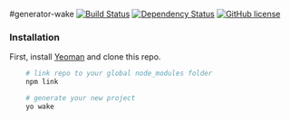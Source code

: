 #generator-wake 
[![Build Status](https://travis-ci.org/colorlight4/generator-wake.svg?branch=master)](https://travis-ci.org/colorlight4/generator-wake) [![Dependency Status](https://david-dm.org/colorlight4/generator-wake/status.svg)](https://david-dm.org/colorlight4/generator-wake#info=Dependencies) [![GitHub license](https://img.shields.io/badge/license-MIT-blue.svg)](https://raw.githubusercontent.com/colorlight4/generator-wake/master/LICENSE)

### Installation

First, install [Yeoman](http://yeoman.io) and clone this repo.

```sh
	# link repo to your global node_modules folder
	npm link

	# generate your new project
	yo wake
```
